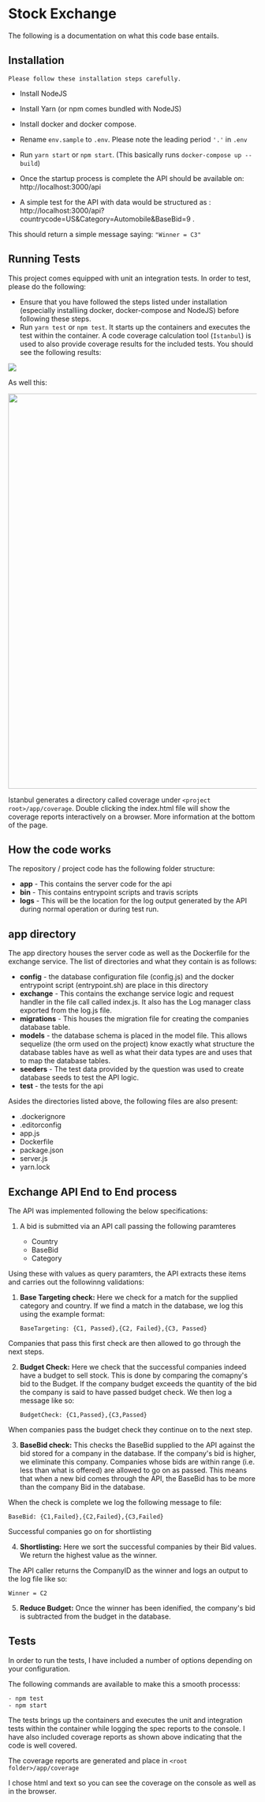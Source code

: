 # Stock Exchange

The following is a documentation on what this code base entails.

## Installation

    Please follow these installation steps carefully.

* Install NodeJS
* Install Yarn (or npm comes bundled with NodeJS)
* Install docker and docker compose.
* Rename `env.sample` to `.env`. Please note the leading period `'.'` in `.env`
* Run `yarn start` or `npm start`. (This basically runs `docker-compose up --build`)
* Once the startup process is complete the API should be available on: http://localhost:3000/api

* A simple test for the API with data would be structured as :
  http://localhost:3000/api?countrycode=US&Category=Automobile&BaseBid=9 .

This should return a simple message saying: `"Winner = C3"`

## Running Tests

This project comes equipped with unit an integration tests.
In order to test, please do the following:

* Ensure that you have followed the steps listed under installation (especially installiing docker, docker-compose and NodeJS) before following these steps.
* Run `yarn test` or `npm test`. It starts up the containers and executes the test within the container. A code coverage calculation tool (`Istanbul`) is used to also provide coverage results for the included tests.
  You should see the following results:

<img src ="https://user-images.githubusercontent.com/1958765/37858516-c07fdd28-2f05-11e8-9b30-00e1ebeb776e.png" with="400"/>


As well this:

<img src="https://user-images.githubusercontent.com/1958765/37858518-c53fcf76-2f05-11e8-9cbb-9d95a2549890.png" width="800" />

Istanbul generates a directory called coverage under `<project root>/app/coverage`.
Double clicking the index.html file will show the coverage reports interactively on a browser. More information at the bottom of the page.

## How the code works

The repository / project code has the following folder structure:

* <b>app</b> - This contains the server code for the api
* <b>bin</b> - This contains entrypoint scripts and travis scripts
* <b>logs</b> - This will be the location for the log output generated by the API during normal operation or during test run.

## app directory

The app directory houses the server code as well as the Dockerfile for the exchange service. The list of directories and what they contain is as follows:

* <b>config</b> - the database configuration file (config.js) and the docker entrypoint script (entrypoint.sh) are place in this directory
* <b>exchange</b> - This contains the exchange service logic and request handler in the file call called index.js. It also has the Log manager class exported from the log.js file.
* <b>migrations</b> - This houses the migration file for creating the companies database table.
* <b>models</b> - the database schema is placed in the model file. This allows sequelize (the orm used on the project) know exactly what structure the database tables have as well as what their data types are and uses that to map the database tables.
* <b>seeders</b> - The test data provided by the question was used to create database seeds to test the API logic.
* <b>test</b> - the tests for the api

Asides the directories listed above, the following files are also present:

* .dockerignore
* .editorconfig
* app.js
* Dockerfile
* package.json
* server.js
* yarn.lock

## Exchange API End to End process

The API was implemented following the below specifications:
1. A bid is submitted via an API call passing the following paramteres

    - Country
    - BaseBid
    - Category

Using these with values as query paramters, the API extracts these items and carries out the followinng validations:

1. <b>Base Targeting check:</b> Here we check for a match for the supplied category and country. If we find a match in the database, we log this using the example format: 
    
    `BaseTargeting: {C1, Passed},{C2, Failed},{C3, Passed}`

Companies that pass this first check are then allowed to go through the next steps.

2. <b>Budget Check:</b> Here we check that the successful companies indeed have a budget to sell stock. This is done by comparing the comapny's bid to the Budget. If the company budget exceeds the quantity of the bid the company is said to have passed budget check. We then log a message like so:

    `BudgetCheck: {C1,Passed},{C3,Passed}`
    
When companies pass the budget check they continue on to the next step.

3. <b>BaseBid check:</b> This checks the BaseBid supplied to the API against the bid stored for a company in the database. If the company's bid is higher, we eliminate this company. Companies whose bids are within range (i.e. less than what is offered) are allowed to go on as passed. This means that when a new bid comes through the API, the BaseBid has to be more than the company Bid in the database.

When the check is complete we log the following message to file:
    
    BaseBid: {C1,Failed},{C2,Failed},{C3,Failed}

Successful companies go on for shortlisting

4. <b>Shortlisting:</b> Here we sort the successful companies by their Bid values. We return the highest value as the winner.

The API caller returns the CompanyID as the winner and logs an output to the log file like so:
    
    Winner = C2

5. <b>Reduce Budget:</b> Once the winner has been idenified, the company's bid is subtracted from the budget in the database.


## Tests

In order to run the tests, I have included a number of options depending on your configuration.

The following commands are available to make this a smooth processs:

    - npm test
    - npm start

The tests brings up the containers and executes the unit and integration tests within the container while logging the spec reports to the console.
I have also included coverage reports as shown above indicating that the code is well covered.

The coverage reports are generated and place in `<root folder>/app/coverage`

I chose html and text so you can see the coverage on the console as well as in the browser.


